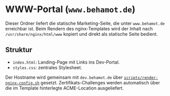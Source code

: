 # WWW-Portal (`www.behamot.de`)

Dieser Ordner liefert die statische Marketing-Seite, die unter `www.behamot.de` erreichbar ist. Beim Rendern des nginx-Templates wird der Inhalt nach `/usr/share/nginx/html/www` kopiert und direkt als statische Seite bedient.

## Struktur
- `index.html`: Landing-Page mit Links ins Dev-Portal.
- `styles.css`: zentrales Stylesheet.

Der Hostname wird gemeinsam mit `dev.behamot.de` über [`scripts/render-nginx-config.sh`](../../../scripts/render-nginx-config.sh) gesetzt. Zertifikats-Challenges werden automatisch über die im Template hinterlegte ACME-Location ausgeliefert.

